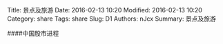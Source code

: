 Title: 景点及旅游
Date: 2016-02-13 10:20
Modified: 2016-02-13 10:20
Category: share
Tags: share
Slug: D1
Authors: nJcx
Summary: 景点及旅游


####中国股市进程

